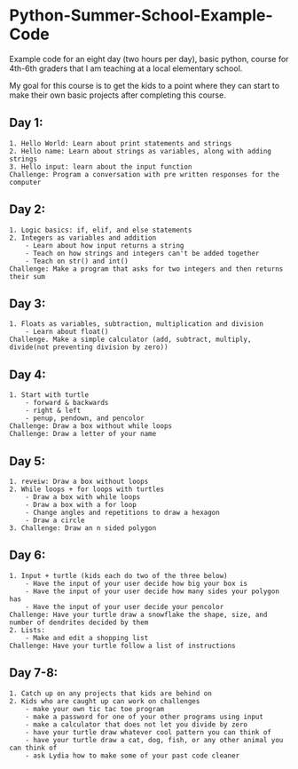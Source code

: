 # Python-Summer-School-Example-Code
Example code for an eight day (two hours per day), basic python, course for 4th-6th graders that I am teaching at a local elementary school.

My goal for this course is to get the kids to a point where they can start to make their own basic projects after completing this course. 

## Day 1:
    1. Hello World: Learn about print statements and strings
    2. Hello name: Learn about strings as variables, along with adding strings
    3. Hello input: learn about the input function
    Challenge: Program a conversation with pre written responses for the computer 

## Day 2:
    1. Logic basics: if, elif, and else statements
    2. Integers as variables and addition
        - Learn about how input returns a string
        - Teach on how strings and integers can't be added together
        - Teach on str() and int()
    Challenge: Make a program that asks for two integers and then returns their sum

## Day 3:
    1. Floats as variables, subtraction, multiplication and division
        - Learn about float()
    Challenge. Make a simple calculator (add, subtract, multiply, divide(not preventing division by zero))

## Day 4: 
    1. Start with turtle
        - forward & backwards
        - right & left
        - penup, pendown, and pencolor
    Challenge: Draw a box without while loops
    Challenge: Draw a letter of your name
    

## Day 5:
    1. reveiw: Draw a box without loops
    2. While loops + for loops with turtles
        - Draw a box with while loops
        - Draw a box with a for loop
        - Change angles and repetitions to draw a hexagon
        - Draw a circle
    3. Challenge: Draw an n sided polygon

## Day 6:
    1. Input + turtle (kids each do two of the three below)
        - Have the input of your user decide how big your box is
        - Have the input of your user decide how many sides your polygon has
        - Have the input of your user decide your pencolor
    Challenge: Have your turtle draw a snowflake the shape, size, and number of dendrites decided by them
    2. Lists:
        - Make and edit a shopping list
    Challenge: Have your turtle follow a list of instructions
  

## Day 7-8:
    1. Catch up on any projects that kids are behind on
    2. Kids who are caught up can work on challenges
        - make your own tic tac toe program
        - make a password for one of your other programs using input
        - make a calculator that does not let you divide by zero
        - have your turtle draw whatever cool pattern you can think of
        - have your turtle draw a cat, dog, fish, or any other animal you can think of
        - ask Lydia how to make some of your past code cleaner
    
    
